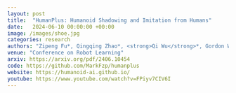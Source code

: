 ```yaml
---
layout: post
title:  "HumanPlus: Humanoid Shadowing and Imitation from Humans"
date:   2024-06-10 00:00:00 +00:00
image: /images/shoe.jpg
categories: research
authors: "Zipeng Fu*, Qingqing Zhao*, <strong>Qi Wu</strong>*, Gordon Wetzstein, Chelsea Finn"
venue: "Conference on Robot Learning"
arxiv: https://arxiv.org/pdf/2406.10454
code: https://github.com/MarkFzp/humanplus
website: https://humanoid-ai.github.io/
youtube: https://www.youtube.com/watch?v=FPiyv7CIV6I
---
```

